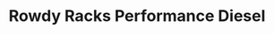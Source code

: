 ---
title: "Rowdy Racks Performance Diesel"
url: /gilbert/rowdy-racks-performance-diesel/
shop: Autowerkstatt
---